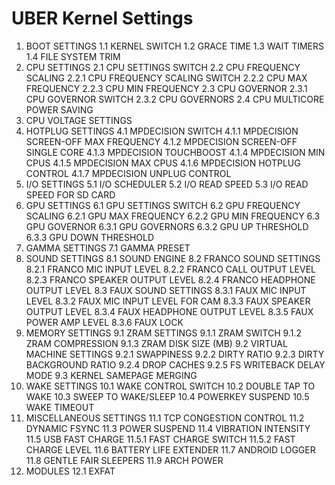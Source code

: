 UBER Kernel Settings
===========

1.	BOOT SETTINGS
  1.1	KERNEL SWITCH
  1.2	GRACE TIME
  1.3	WAIT TIMERS
  1.4	FILE SYSTEM TRIM
2.	CPU SETTINGS
  2.1	CPU SETTINGS SWITCH
    2.2	CPU FREQUENCY SCALING
      2.2.1	CPU FREQUENCY SCALING SWITCH
      2.2.2	CPU MAX FREQUENCY
      2.2.3	CPU MIN FREQUENCY
    2.3	CPU GOVERNOR
      2.3.1	CPU GOVERNOR SWITCH
      2.3.2	CPU GOVERNORS
    2.4	CPU MULTICORE POWER SAVING
3.	CPU VOLTAGE SETTINGS
4.	HOTPLUG SETTINGS
  4.1	MPDECISION SWITCH
    4.1.1	MPDECISION SCREEN-OFF MAX FREQUENCY
    4.1.2	MPDECISION SCREEN-OFF SINGLE CORE
    4.1.3	MPDECISION TOUCHBOOST
    4.1.4	MPDECISION MIN CPUS
    4.1.5	MPDECISION MAX CPUS
    4.1.6	MPDECISION HOTPLUG CONTROL
    4.1.7	MPDECISION UNPLUG CONTROL
5.	I/O SETTINGS
  5.1	I/O SCHEDULER
  5.2	I/O READ SPEED
  5.3	I/O READ SPEED FOR SD CARD
6.	GPU SETTINGS
  6.1	GPU SETTINGS SWITCH
  6.2	GPU FREQUENCY SCALING
    6.2.1	GPU MAX FREQUENCY
    6.2.2	GPU MIN FREQUENCY
  6.3	GPU GOVERNOR
    6.3.1	GPU GOVERNORS
    6.3.2	GPU UP THRESHOLD
    6.3.3	GPU DOWN THRESHOLD
7.	GAMMA SETTINGS
  7.1	GAMMA PRESET
8.	SOUND SETTINGS
  8.1	SOUND ENGINE
  8.2	FRANCO SOUND SETTINGS
    8.2.1	FRANCO MIC INPUT LEVEL
    8.2.2	FRANCO CALL OUTPUT LEVEL
    8.2.3	FRANCO SPEAKER OUTPUT LEVEL
    8.2.4	FRANCO HEADPHONE OUTPUT LEVEL
  8.3	FAUX SOUND SETTINGS
    8.3.1	FAUX MIC INPUT LEVEL
    8.3.2	FAUX MIC INPUT LEVEL FOR CAM
    8.3.3	FAUX SPEAKER OUTPUT LEVEL
    8.3.4	FAUX HEADPHONE OUTPUT LEVEL
    8.3.5	FAUX POWER AMP LEVEL
    8.3.6	FAUX LOCK
9.	MEMORY SETTINGS
  9.1	ZRAM SETTINGS
    9.1.1	ZRAM SWITCH
    9.1.2	ZRAM COMPRESSION
    9.1.3	ZRAM DISK SIZE (MB)
  9.2	VIRTUAL MACHINE SETTINGS
    9.2.1	SWAPPINESS
    9.2.2	DIRTY RATIO
    9.2.3	DIRTY BACKGROUND RATIO
    9.2.4	DROP CACHES
    9.2.5	FS WRITEBACK DELAY MODE
  9.3	KERNEL SAMEPAGE MERGING
10.	WAKE SETTINGS
  10.1	WAKE CONTROL SWITCH
  10.2	DOUBLE TAP TO WAKE
  10.3	SWEEP TO WAKE/SLEEP
  10.4	POWERKEY SUSPEND
  10.5	WAKE TIMEOUT
11.	MISCELLANEOUS SETTINGS
  11.1	TCP CONGESTION CONTROL
  11.2	DYNAMIC FSYNC
  11.3	POWER SUSPEND
  11.4	VIBRATION INTENSITY
  11.5	USB FAST CHARGE
    11.5.1	FAST CHARGE SWITCH
    11.5.2	FAST CHARGE LEVEL
  11.6	BATTERY LIFE EXTENDER
  11.7	ANDROID LOGGER
  11.8	GENTLE FAIR SLEEPERS
  11.9	ARCH POWER
12.	MODULES
  12.1	EXFAT

